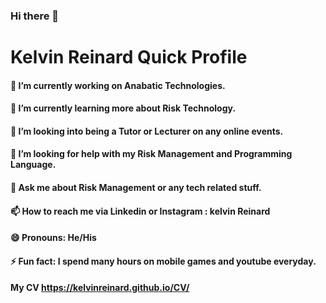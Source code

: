 ### Hi there 👋

<!--
**kelvinreinard/kelvinreinard** is a ✨ _special_ ✨ repository because its `README.md` (this file) appears on your GitHub profile.

Here are some ideas to get you started:

- 🔭 I’m currently working on ...
- 🌱 I’m currently learning ...
- 👯 I’m looking to collaborate on ...
- 🤔 I’m looking for help with ...
- 💬 Ask me about ...
- 📫 How to reach me: ...
- 😄 Pronouns: ...
- ⚡ Fun fact: ...
-->

# Kelvin Reinard Quick Profile

#### 🔭 I’m currently working on Anabatic Technologies.
#### 🌱 I’m currently learning more about Risk Technology.
#### 👯 I’m looking into being a Tutor or Lecturer on any online events.
#### 🤔 I’m looking for help with my Risk Management and Programming Language.
#### 💬 Ask me about Risk Management or any tech related stuff.
#### 📫 How to reach me via Linkedin or Instagram : kelvin Reinard
#### 😄 Pronouns: He/His
#### ⚡ Fun fact: I spend many hours on mobile games and youtube everyday.

#### My CV https://kelvinreinard.github.io/CV/
